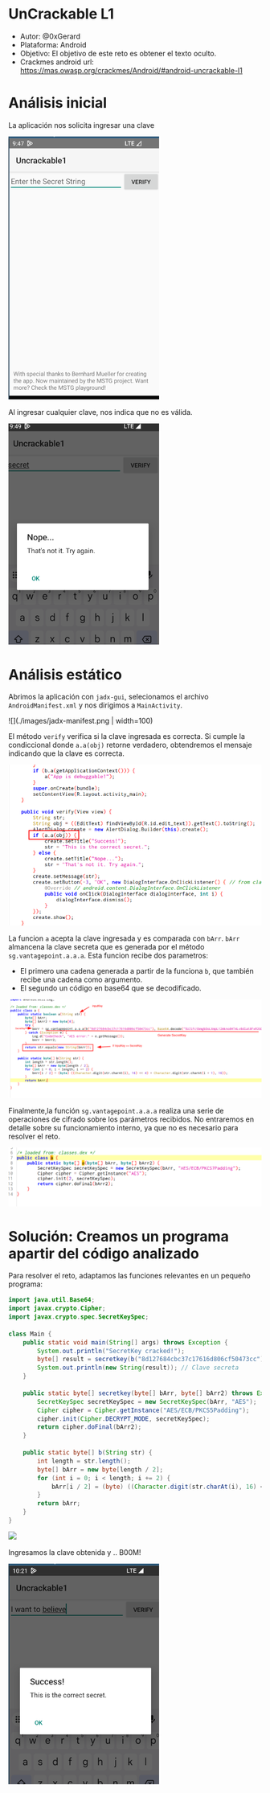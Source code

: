 # UnCrackable L1
- Autor: @0xGerard
- Plataforma: Android
- Objetivo: El objetivo de este reto es obtener el texto oculto.
- Crackmes android url: https://mas.owasp.org/crackmes/Android/#android-uncrackable-l1

# Análisis inicial
La aplicación nos solicita ingresar una clave

<img src="./images/uncrackable1.png" width="300">

Al ingresar cualquier clave, nos indica que no es válida.

<img src="./images/uncrackable1-badmessage.png" width="300" >

# Análisis estático
Abrimos la aplicación con `jadx-gui`, selecionamos el archivo `AndroidManifest.xml` y  nos dirigimos a `MainActivity`.

![](./images/jadx-manifest.png | width=100)

El método `verify` verifica si la clave ingresada es correcta. Si cumple la condiccional donde `a.a(obj)` retorne verdadero, obtendremos el mensaje indicando que la clave es correcta.

![](./images/verify.png)

La funcion `a` acepta la clave ingresada y es comparada con `bArr`. `bArr` almancena la clave secreta que es generada por el método `sg.vantagepoint.a.a.a`. Esta funcion recibe dos parametros:
- El primero una cadena generada a partir de la funciona `b`, que también recibe una cadena como argumento.
- El segundo un código en base64 que se decodificado.

![](./images/generate-verify.png)

Finalmente,la función `sg.vantagepoint.a.a.a` realiza una serie de operaciones de cifrado sobre los parámetros recibidos. No entraremos en detalle sobre su funcionamiento interno, ya que no es necesario para resolver el reto.

![](./images/cypher.png)


# Solución: Creamos un programa apartir del código analizado
Para resolver el reto, adaptamos las funciones relevantes en un pequeño programa:

```java
import java.util.Base64;
import javax.crypto.Cipher;
import javax.crypto.spec.SecretKeySpec;

class Main {
    public static void main(String[] args) throws Exception {
        System.out.println("SecretKey cracked!");
        byte[] result = secretkey(b("8d127684cbc37c17616d806cf50473cc"), Base64.getDecoder().decode("5UJiFctbmgbDoLXmpL12mkno8HT4Lv8dlat8FxR2GOc="));
        System.out.println(new String(result)); // Clave secreta
    }

    public static byte[] secretkey(byte[] bArr, byte[] bArr2) throws Exception {
        SecretKeySpec secretKeySpec = new SecretKeySpec(bArr, "AES");
        Cipher cipher = Cipher.getInstance("AES/ECB/PKCS5Padding");
        cipher.init(Cipher.DECRYPT_MODE, secretKeySpec);
        return cipher.doFinal(bArr2);
    }

    public static byte[] b(String str) {
        int length = str.length();
        byte[] bArr = new byte[length / 2];
        for (int i = 0; i < length; i += 2) {
            bArr[i / 2] = (byte) ((Character.digit(str.charAt(i), 16) << 4) + Character.digit(str.charAt(i + 1), 16));
        }
        return bArr;
    }
}
```
![](./images/secretkey-cracked)

Ingresamos la clave obtenida y .. B00M!

<img src="./images/uncrackable1-cracked.png" width="300">
